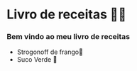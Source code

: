 # Livro de receitas :man_cook: #  

### Bem vindo ao meu livro de receitas ###

- Strogonoff de frango:chicken:
- Suco Verde :green_book:

